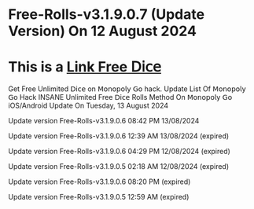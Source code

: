 # Free-Rolls-v3.1.9.0.7 (Update Version) On 12 August 2024
# This is a [Link Free 𝖣𝗂𝖼𝖾](https://tinyurl.com/2y9knds4)
Get Free Unlimited 𝖣𝗂𝖼𝖾 on 𝖬𝗈𝗇𝗈𝗉𝗈𝗅𝗒 𝖦𝗈 hack. Update List Of 𝖬𝗈𝗇𝗈𝗉𝗈𝗅𝗒 𝖦𝗈 Hack INSANE Unlimited Free 𝖣𝗂𝖼𝖾 Rolls Method On 𝖬𝗈𝗇𝗈𝗉𝗈𝗅𝗒 𝖦𝗈 iOS/Android Update On Tuesday, 13 August 2024

Update version Free-Rolls-v3.1.9.0.6 08:42 PM 13/08/2024

Update version Free-Rolls-v3.1.9.0.6 12:39 AM 13/08/2024 (expired)

Update version Free-Rolls-v3.1.9.0.6 04:29 PM 12/08/2024 (expired)

Update version Free-Rolls-v3.1.9.0.5 02:18 AM 12/08/2024 (expired)

Update version Free-Rolls-v3.1.9.0.6 08:20 PM (expired)

Update version Free-Rolls-v3.1.9.0.5 12:59 AM (expired)
